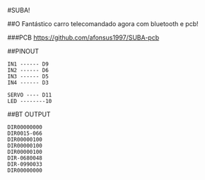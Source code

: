 #SUBA!

##O Fantástico carro telecomandado agora com bluetooth e pcb!

###PCB
https://github.com/afonsus1997/SUBA-pcb

##PINOUT
```
IN1 ------ D9
IN2 ------ D6
IN3 ------ D5
IN4 ------ D3

SERVO ---- D11
LED --------10
```

##BT OUTPUT
```
DIR00000000
DIR0015-066
DIR00000100
DIR00000100
DIR00000100
DIR-0680048
DIR-0990033
DIR00000000
```
